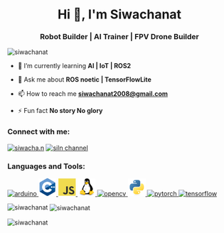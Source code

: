 <h1 align="center">Hi 👋, I'm Siwachanat</h1>
<h3 align="center">Robot Builder | AI Trainer | FPV Drone Builder</h3>

<p align="left"> <img src="https://komarev.com/ghpvc/?username=siwachanat&label=Profile%20views&color=0e75b6&style=flat" alt="siwachanat" /> </p>

- 🌱 I’m currently learning **AI | IoT | ROS2**

- 💬 Ask me about **ROS noetic | TensorFlowLite**

- 📫 How to reach me **siwachanat2008@gmail.com**

- ⚡ Fun fact **No story No glory**

<h3 align="left">Connect with me:</h3>
<p align="left">
<a href="https://instagram.com/siwacha.n" target="blank"><img align="center" src="https://raw.githubusercontent.com/rahuldkjain/github-profile-readme-generator/master/src/images/icons/Social/instagram.svg" alt="siwacha.n" height="30" width="40" /></a>
<a href="https://www.youtube.com/c/siln channel" target="blank"><img align="center" src="https://raw.githubusercontent.com/rahuldkjain/github-profile-readme-generator/master/src/images/icons/Social/youtube.svg" alt="siln channel" height="30" width="40" /></a>
</p>

<h3 align="left">Languages and Tools:</h3>
<p align="left"> <a href="https://www.arduino.cc/" target="_blank" rel="noreferrer"> <img src="https://cdn.worldvectorlogo.com/logos/arduino-1.svg" alt="arduino" width="40" height="40"/> </a> <a href="https://www.w3schools.com/cpp/" target="_blank" rel="noreferrer"> <img src="https://raw.githubusercontent.com/devicons/devicon/master/icons/cplusplus/cplusplus-original.svg" alt="cplusplus" width="40" height="40"/> </a> <a href="https://developer.mozilla.org/en-US/docs/Web/JavaScript" target="_blank" rel="noreferrer"> <img src="https://raw.githubusercontent.com/devicons/devicon/master/icons/javascript/javascript-original.svg" alt="javascript" width="40" height="40"/> </a> <a href="https://www.linux.org/" target="_blank" rel="noreferrer"> <img src="https://raw.githubusercontent.com/devicons/devicon/master/icons/linux/linux-original.svg" alt="linux" width="40" height="40"/> </a> <a href="https://opencv.org/" target="_blank" rel="noreferrer"> <img src="https://www.vectorlogo.zone/logos/opencv/opencv-icon.svg" alt="opencv" width="40" height="40"/> </a> <a href="https://www.python.org" target="_blank" rel="noreferrer"> <img src="https://raw.githubusercontent.com/devicons/devicon/master/icons/python/python-original.svg" alt="python" width="40" height="40"/> </a> <a href="https://pytorch.org/" target="_blank" rel="noreferrer"> <img src="https://www.vectorlogo.zone/logos/pytorch/pytorch-icon.svg" alt="pytorch" width="40" height="40"/> </a> <a href="https://www.tensorflow.org" target="_blank" rel="noreferrer"> <img src="https://www.vectorlogo.zone/logos/tensorflow/tensorflow-icon.svg" alt="tensorflow" width="40" height="40"/> </a> </p>

<p><img align="left" src="https://github-readme-stats.vercel.app/api/top-langs?username=siwachanat&show_icons=true&locale=en&layout=compact" alt="siwachanat" /></p>

<p>&nbsp;<img align="center" src="https://github-readme-stats.vercel.app/api?username=siwachanat&show_icons=true&locale=en" alt="siwachanat" /></p>

<p><img align="center" src="https://github-readme-streak-stats.herokuapp.com/?user=siwachanat&" alt="siwachanat" /></p>

